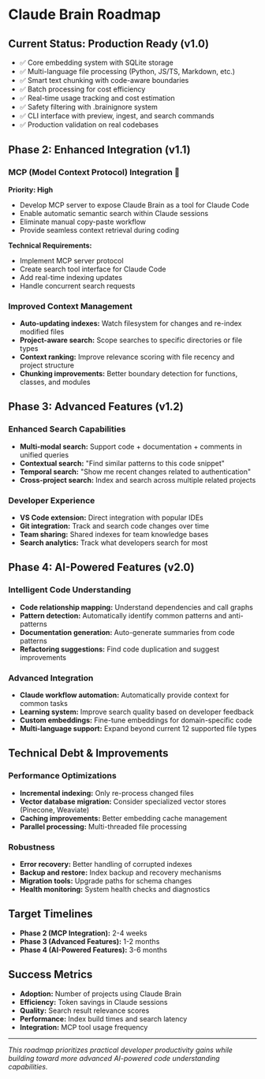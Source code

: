# Claude Brain Roadmap

## Current Status: Production Ready (v1.0)
- ✅ Core embedding system with SQLite storage
- ✅ Multi-language file processing (Python, JS/TS, Markdown, etc.)
- ✅ Smart text chunking with code-aware boundaries
- ✅ Batch processing for cost efficiency
- ✅ Real-time usage tracking and cost estimation
- ✅ Safety filtering with .brainignore system
- ✅ CLI interface with preview, ingest, and search commands
- ✅ Production validation on real codebases

## Phase 2: Enhanced Integration (v1.1)

### MCP (Model Context Protocol) Integration 🎯
**Priority: High**
- Develop MCP server to expose Claude Brain as a tool for Claude Code
- Enable automatic semantic search within Claude sessions
- Eliminate manual copy-paste workflow
- Provide seamless context retrieval during coding

**Technical Requirements:**
- Implement MCP server protocol
- Create search tool interface for Claude Code
- Add real-time indexing updates
- Handle concurrent search requests

### Improved Context Management
- **Auto-updating indexes:** Watch filesystem for changes and re-index modified files
- **Project-aware search:** Scope searches to specific directories or file types
- **Context ranking:** Improve relevance scoring with file recency and project structure
- **Chunking improvements:** Better boundary detection for functions, classes, and modules

## Phase 3: Advanced Features (v1.2)

### Enhanced Search Capabilities
- **Multi-modal search:** Support code + documentation + comments in unified queries
- **Contextual search:** "Find similar patterns to this code snippet"
- **Temporal search:** "Show me recent changes related to authentication"
- **Cross-project search:** Index and search across multiple related projects

### Developer Experience
- **VS Code extension:** Direct integration with popular IDEs
- **Git integration:** Track and search code changes over time
- **Team sharing:** Shared indexes for team knowledge bases
- **Search analytics:** Track what developers search for most

## Phase 4: AI-Powered Features (v2.0)

### Intelligent Code Understanding
- **Code relationship mapping:** Understand dependencies and call graphs
- **Pattern detection:** Automatically identify common patterns and anti-patterns
- **Documentation generation:** Auto-generate summaries from code patterns
- **Refactoring suggestions:** Find code duplication and suggest improvements

### Advanced Integration
- **Claude workflow automation:** Automatically provide context for common tasks
- **Learning system:** Improve search quality based on developer feedback
- **Custom embeddings:** Fine-tune embeddings for domain-specific code
- **Multi-language support:** Expand beyond current 12 supported file types

## Technical Debt & Improvements

### Performance Optimizations
- **Incremental indexing:** Only re-process changed files
- **Vector database migration:** Consider specialized vector stores (Pinecone, Weaviate)
- **Caching improvements:** Better embedding cache management
- **Parallel processing:** Multi-threaded file processing

### Robustness
- **Error recovery:** Better handling of corrupted indexes
- **Backup and restore:** Index backup and recovery mechanisms
- **Migration tools:** Upgrade paths for schema changes
- **Health monitoring:** System health checks and diagnostics

## Target Timelines

- **Phase 2 (MCP Integration):** 2-4 weeks
- **Phase 3 (Advanced Features):** 1-2 months  
- **Phase 4 (AI-Powered Features):** 3-6 months

## Success Metrics

- **Adoption:** Number of projects using Claude Brain
- **Efficiency:** Token savings in Claude sessions
- **Quality:** Search result relevance scores
- **Performance:** Index build times and search latency
- **Integration:** MCP tool usage frequency

---

*This roadmap prioritizes practical developer productivity gains while building toward more advanced AI-powered code understanding capabilities.*